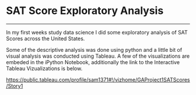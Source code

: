 # SAT Score Exploratory Analysis
___
In my first weeks study data science I did some exploratory analysis of SAT Scores across the United States.

Some of the descriptive analysis was done using python and a little bit of visual analysis was conducted using Tableau.
A few of the visualizations are embeded in the iPython Notebook, additionally the link to the Interactive Tableau Vizualizations is below.

https://public.tableau.com/profile/sam1371#!/vizhome/GAProject1SATScores/Story1
